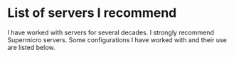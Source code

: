 # List of servers I recommend

I have worked with servers for several decades. I strongly recommend Supermicro servers. Some configurations I have worked with and their use are listed below.
